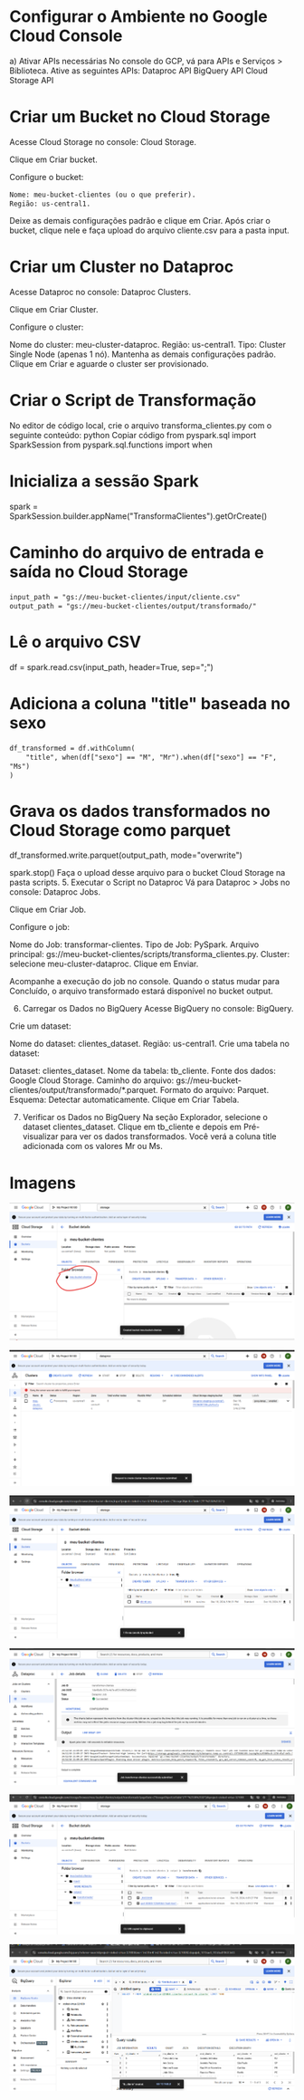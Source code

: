 # Configurar o Ambiente no Google Cloud Console

a) Ativar APIs necessárias
No console do GCP, vá para APIs e Serviços > Biblioteca.
Ative as seguintes APIs:
Dataproc API
BigQuery API
Cloud Storage API


# Criar um Bucket no Cloud Storage
Acesse Cloud Storage no console: Cloud Storage.

Clique em Criar bucket.

Configure o bucket:

```
Nome: meu-bucket-clientes (ou o que preferir).
Região: us-central1.
```

Deixe as demais configurações padrão e clique em Criar.
Após criar o bucket, clique nele e faça upload do arquivo cliente.csv para a pasta input.

# Criar um Cluster no Dataproc
Acesse Dataproc no console: Dataproc Clusters.

Clique em Criar Cluster.

Configure o cluster:

Nome do cluster: meu-cluster-dataproc.
Região: us-central1.
Tipo: Cluster Single Node (apenas 1 nó).
Mantenha as demais configurações padrão.
Clique em Criar e aguarde o cluster ser provisionado.

# Criar o Script de Transformação
No editor de código local, crie o arquivo transforma_clientes.py com o seguinte conteúdo:
python
Copiar código
from pyspark.sql import SparkSession
from pyspark.sql.functions import when

# Inicializa a sessão Spark
spark = SparkSession.builder.appName("TransformaClientes").getOrCreate()

# Caminho do arquivo de entrada e saída no Cloud Storage

```
input_path = "gs://meu-bucket-clientes/input/cliente.csv"
output_path = "gs://meu-bucket-clientes/output/transformado/"
```

# Lê o arquivo CSV
df = spark.read.csv(input_path, header=True, sep=";")

# Adiciona a coluna "title" baseada no sexo
```
df_transformed = df.withColumn(
    "title", when(df["sexo"] == "M", "Mr").when(df["sexo"] == "F", "Ms")
)

```

# Grava os dados transformados no Cloud Storage como parquet
df_transformed.write.parquet(output_path, mode="overwrite")

spark.stop()
Faça o upload desse arquivo para o bucket Cloud Storage na pasta scripts.
5. Executar o Script no Dataproc
Vá para Dataproc > Jobs no console: Dataproc Jobs.

Clique em Criar Job.

Configure o job:

Nome do Job: transformar-clientes.
Tipo de Job: PySpark.
Arquivo principal: gs://meu-bucket-clientes/scripts/transforma_clientes.py.
Cluster: selecione meu-cluster-dataproc.
Clique em Enviar.

Acompanhe a execução do job no console. Quando o status mudar para Concluído, o arquivo transformado estará disponível no bucket output.

6. Carregar os Dados no BigQuery
Acesse BigQuery no console: BigQuery.

Crie um dataset:

Nome do dataset: clientes_dataset.
Região: us-central1.
Crie uma tabela no dataset:

Dataset: clientes_dataset.
Nome da tabela: tb_cliente.
Fonte dos dados: Google Cloud Storage.
Caminho do arquivo: gs://meu-bucket-clientes/output/transformado/*.parquet.
Formato do arquivo: Parquet.
Esquema: Detectar automaticamente.
Clique em Criar Tabela.

7. Verificar os Dados no BigQuery
Na seção Explorador, selecione o dataset clientes_dataset.
Clique em tb_cliente e depois em Pré-visualizar para ver os dados transformados.
Você verá a coluna title adicionada com os valores Mr ou Ms.

# Imagens

![alt text](image.png)

![alt text](image-1.png)

![alt text](image-2.png)

![alt text](image-3.png)

![alt text](image-4.png)

![alt text](image-5.png)

